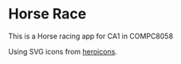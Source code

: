 # Horse Race

This is a Horse racing app for CA1 in COMPC8058

Using SVG icons from [heroicons](https://heroicons.com/).

